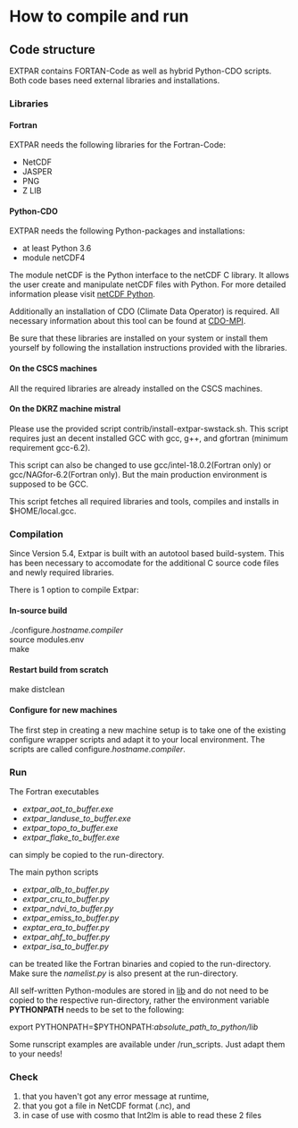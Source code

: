 # How to compile and run

## Code structure
EXTPAR contains FORTAN-Code as well as hybrid Python-CDO scripts.
Both code bases need external libraries and installations.
### Libraries
#### Fortran
EXTPAR needs the following libraries for the Fortran-Code:
- NetCDF
- JASPER
- PNG
- Z LIB
#### Python-CDO
EXTPAR needs the following Python-packages and installations:
- at least Python 3.6
- module netCDF4

The module netCDF is the Python interface to the netCDF C library. It allows the user create and manipulate netCDF files with Python.
For more detailed information please visit [netCDF Python](https://unidata.github.io/netcdf4-python/netCDF4/index.html).

Additionally an installation of CDO (Climate Data Operator) is required. All necessary information about this tool can be found at [CDO-MPI]( https://code.mpimet.mpg.de/projects/cdo/).

Be sure that these libraries are installed on your system
or install them yourself by following the installation
instructions provided with the libraries.

#### On the CSCS machines

All the required libraries are already installed on the CSCS machines.  

#### On the DKRZ machine mistral

Please use the provided script contrib/install-extpar-swstack.sh. This
script requires just an decent installed GCC with gcc, g++, and
gfortran (minimum requirement gcc-6.2).

This script can also be changed to use gcc/intel-18.0.2(Fortran only)
or gcc/NAGfor-6.2(Fortran only). But the main production environment
is supposed to be GCC.

This script fetches all required libraries and tools, compiles and
installs in $HOME/local.gcc.

### Compilation
Since Version 5.4, Extpar is built with an autotool based build-system. This has been necessary to accomodate for the additional C source code files and newly required libraries.

There is 1 option to compile Extpar: 

#### In-source build
./configure.*hostname.compiler*  
source modules.env  
make   

#### Restart build from scratch
make distclean 

#### Configure for new machines
The first step in creating a new machine setup is to take one of
the existing configure wrapper scripts and adapt it to your local
environment. The scripts are called configure.*hostname.compiler*.

### Run
The Fortran executables 
*   *extpar_aot_to_buffer.exe*
*   *extpar_landuse_to_buffer.exe*
*   *extpar_topo_to_buffer.exe*
*   *extpar_flake_to_buffer.exe*  

can simply be copied to the run-directory.
 
The main python scripts 
*   *extpar_alb_to_buffer.py*
*   *extpar_cru_to_buffer.py*
*   *extpar_ndvi_to_buffer.py*
*   *extpar_emiss_to_buffer.py*
*   *exptar_era_to_buffer.py*
*   *extpar_ahf_to_buffer.py*
*   *extpar_isa_to_buffer.py*  

can be treated like the Fortran binaries and copied to the run-directory. Make sure the *namelist.py* is also present at the run-directory.  

All self-written Python-modules are stored in [lib](../python/lib) and do not need to be copied to the respective run-directory, rather the environment variable **PYTHONPATH** needs to be set to the following:  
 
export PYTHONPATH=$PYTHONPATH:*absolute_path_to_python/lib*

Some runscript examples are available under /run_scripts.
Just adapt them to your needs!

### Check
1. that you haven't got any error message at runtime,
2. that you got a file in NetCDF format (.nc), and
3. in case of use with cosmo that Int2lm is able to read these 2 files 
